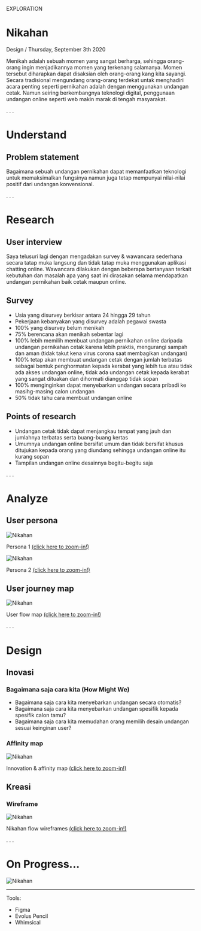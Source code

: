 <p class="type">EXPLORATION</p>

# Nikahan

<p class="meta">Design  /  Thursday, September 3th 2020</p>

Menikah adalah sebuah momen yang sangat berharga, sehingga orang-orang ingin menjadikannya momen yang terkenang salamanya. Momen tersebut diharapkan dapat disaksian oleh orang-orang kang kita sayangi. Secara tradisional mengundang orang-orang terdekat untak menghadiri acara penting seperti pernikahan adalah dengan menggunakan undangan cetak. Namun seiring berkembangnya teknologi digital, penggunaan undangan online seperti web makin marak di tengah masyarakat.

<p class="caption">. . .</p>

# Understand

## Problem statement

Bagaimana sebuah undangan pernikahan dapat memanfaatkan teknologi untuk memaksimalkan fungsinya namun juga tetap mempunyai nilai-nilai positif dari undangan konvensional.

<p class="caption">. . .</p>

# Research

## User interview

Saya telusuri lagi dengan mengadakan survey & wawancara sederhana secara tatap muka  langsung dan tidak tatap muka menggunakan aplikasi chatting online. Wawancara dilakukan dengan beberapa bertanyaan terkait kebutuhan dan masalah apa yang saat ini dirasakan selama mendapatkan undangan pernikahan baik cetak maupun online.

## Survey

- Usia yang disurvey berkisar antara 24 hingga 29 tahun
- Pekerjaan kebanyakan yang disurvey adalah pegawai swasta
- 100% yang disurvey belum menikah
- 75% berencana akan menikah sebentar lagi
- 100% lebih memilih membuat undangan pernikahan online daripada undangan pernikahan cetak karena lebih praktis, mengurangi sampah dan aman (tidak takut kena virus corona saat membagikan undangan)
- 100% tetap akan membuat undangan cetak dengan jumlah terbatas sebagai bentuk penghormatan kepada kerabat yang lebih tua atau tidak ada akses undangan online, tidak ada undangan cetak kepada kerabat yang sangat dituakan dan dihormati dianggap tidak sopan
- 100% menginginkan dapat menyebarkan undangan secara pribadi ke masihg-masing calon undangan
- 50% tidak tahu cara membuat undangan online

## Points of research

- Undangan cetak tidak dapat menjangkau tempat yang jauh dan jumlahnya terbatas serta buang-buang kertas
- Umumnya undangan online bersifat umum dan tidak bersifat khusus ditujukan kepada orang yang diundang sehingga undangan online itu kurang sopan
- Tampilan undangan online desainnya begitu-begitu saja

<p class="caption">. . .</p>

# Analyze

## User persona

![Nikahan](../assets/images/works/details/253-nikahan/persona-1-NIKAHAN.jpg)

<p class="caption">Persona 1 <a href="../assets/images/works/details/253-nikahan/persona-1-NIKAHAN.jpg" target="_blank">(click here to zoom-in!)</a></p>

![Nikahan](../assets/images/works/details/253-nikahan/persona-2-NIKAHAN.jpg)

<p class="caption">Persona 2 <a href="../assets/images/works/details/253-nikahan/persona-2-NIKAHAN.jpg" target="_blank">(click here to zoom-in!)</a></p>

## User journey map

![Nikahan](../assets/images/works/details/253-nikahan/nikahan-map-id.png)

<p class="caption">User flow map <a href="../assets/images/works/details/253-nikahan/nikahan-map-id.png" target="_blank">(click here to zoom-in!)</a></p>

<p class="caption">. . .</p>

# Design

## Inovasi

### Bagaimana saja cara kita (How Might We)

- Bagaimana saja cara kita menyebarkan undangan secara otomatis?
- Bagaimana saja cara kita menyebarkan undangan spesifik kepada spesifik calon tamu?
- Bagaimana saja cara kita memudahan orang memilih desain undangan sesuai keinginan user?

### Affinity map

![Nikahan](../assets/images/works/details/253-nikahan/nikahan-innovation-affinity-map-id.png)

<p class="caption">Innovation & affinity map <a href="../assets/images/works/details/253-nikahan/nikahan-innovation-affinity-map-id.png" target="_blank">(click here to zoom-in!)</a></p>

## Kreasi

### Wireframe

![Nikahan](../assets/images/works/details/253-nikahan/nikahan-wireframes.png)

<p class="caption">Nikahan flow wireframes <a href="../assets/images/works/details/253-nikahan/nikahan-wireframes.png" target="_blank">(click here to zoom-in!)</a></p>

<p class="caption">. . .</p>

# On Progress...

![Nikahan](../assets/images/works/details/253-nikahan/nikahan.jpg)

---
<p></p>

Tools:
- Figma
- Evolus Pencil
- Whimsical
